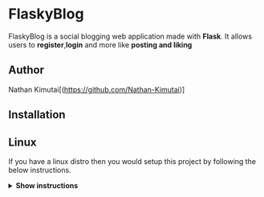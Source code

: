 # FlaskyBlog

FlaskyBlog is a social blogging web application made with **Flask**. It allows users to **register**,**login** and more like **posting and liking**

## Author
Nathan Kimutai[(https://github.com/Nathan-Kimutai)]

## Installation

## Linux
If you have a linux distro then you would setup this project by following the below instructions.

<details><summary><b>Show instructions</b></summary>

1. Clone the repository to your local machine
```sh
$ git clone https://github.com/Nathan-Kimutai/Flasky
```

2.

